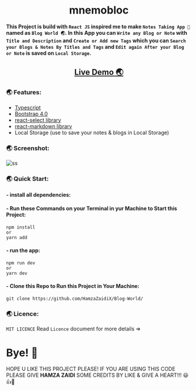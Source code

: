 <h1 align="center">mnemobloc</h1>

**This Project is build with `React JS` inspired me to make `Notes Taking App 📝` named as `Blog World 🌏`. In this App you can `Write any Blog or Note` with `Title and Description` and `Create or Add new Tags` which you can `Search your Blogs & Notes By Titles and Tags` and `Edit again After your Blog or Note` is saved on `Local Storage`.**

<h2 align="center"><a href="https://blog-world-shjz.vercel.app/">Live Demo 🌏</a></h2>

### 🌏 Features:

- [Typescript](https://www.typescriptlang.org/)
- [Bootstrap 4.0](https://getbootstrap.com/docs/4.0/getting-started/introduction/)
- [react-select library](https://www.npmjs.com/package/react-select)
- [react-markdown library](https://www.npmjs.com/package/react-markdown)
- Local Storage (use to save your notes & blogs in Local Storage)

### 🌏 Screenshot:

![ss](https://user-images.githubusercontent.com/52501040/203042128-1c95aa22-7bae-424d-a6f5-d845466484c6.PNG)

### 🌏 Quick Start:
#### - install all dependencies:

#### - Run these Commands on your Terminal in yur Machine to Start this Project:

```
npm install
or
yarn add
``` 
#### - run the app:
```
npm run dev
or
yarn dev
```
#### - Clone this Repo to Run this Project in Your Machine:

```
git clone https://github.com/HamzaZaidiX/Blog-World/
```

### 🌏 Licence:

`MIT LICENCE` Read `Licence` document for more details =>

# Bye! 👋

HOPE U LIKE THIS PROJECT PLEASE! IF YOU ARE USING THIS CODE PLEASE GIVE **HAMZA ZAIDI** SOME CREDITS BY LIKE & GIVE A HEART!!! 😃👍💛


